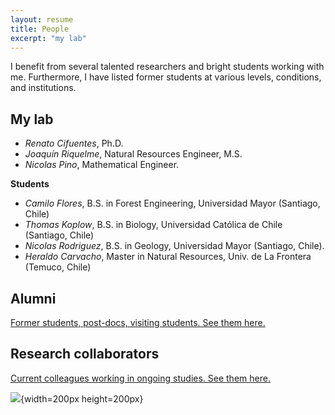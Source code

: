 ```yaml
---
layout: resume
title: People
excerpt: "my lab"
---
```


I benefit from several talented researchers and bright students working with me.  Furthermore, I have listed former students at various levels, conditions, and institutions. 

## My lab

* *Renato Cifuentes*, Ph.D.
* *Joaquín Riquelme*, Natural Resources Engineer, M.S.
* *Nicolas Pino*, Mathematical Engineer.

__Students__

* *Camilo Flores*, B.S. in Forest Engineering, Universidad Mayor (Santiago, Chile)
* *Thomas Koplow*, B.S. in Biology, Universidad Católica de Chile (Santiago, Chile)
* *Nicolas Rodriguez*, B.S. in Geology, Universidad Mayor (Santiago, Chile).
* *Heraldo Carvacho*, Master in Natural Resources, Univ. de La Frontera (Temuco, Chile)


## Alumni

[Former students, post-docs, visiting students. See them here.](./alumni.md)

## Research collaborators
[Current colleagues working in ongoing studies. See them here.](./alumni.md)

![](images/groupRuca.jpg){width=200px height=200px}



<!-- ### Footer
![](images/droneYo.JPG)
![Kitten](images/groupRuca.jpg){:height="36px" width="36px"}
__Postdoc__
* *Renato Cifuentes*, Ph.D.
__Research assistants__
* *Joaquín Riquelme*, Natural Resources Engineer, M.S.
* *Nicolas Pino*, Mathematical Engineer.
__Visiting graduate students__
* *Patricio Ojeda*, Doctoral program in Forest Sciences, Universidad Austral de Chile (Valdivia, Chile)
![Kitten](images/groupRuca.jpg){ width=50%}
<img src="images/groupRuca.jpg" alt="drawing" width="200"/>
Last updated: August 2020 -->
